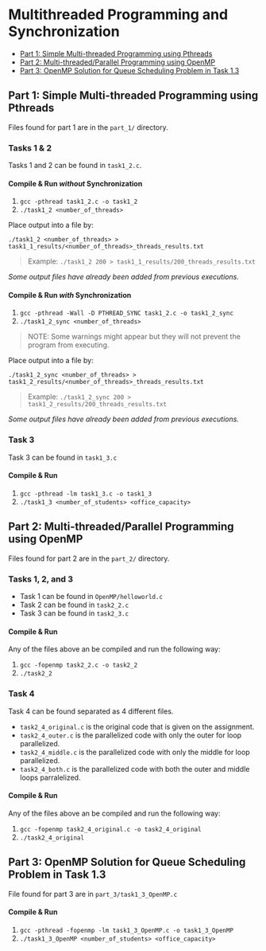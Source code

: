 # Multithreaded Programming and Synchronization

- [Part 1: Simple Multi-threaded Programming using Pthreads](#part-1-simple-multi-threaded-programming-using-pthreads)
- [Part 2: Multi-threaded/Parallel Programming using OpenMP](#part-2-multi-threadedparallel-programming-using-openmp)
- [Part 3: OpenMP Solution for Queue Scheduling Problem in Task 1.3](#part-3-openmp-solution-for-queue-scheduling-problem-in-task-13)


## Part 1: Simple Multi-threaded Programming using Pthreads

Files found for part 1 are in the `part_1/` directory.

### Tasks 1 & 2

Tasks 1 and 2 can be found in `task1_2.c`.

#### Compile & Run _without_ Synchronization

1. `gcc -pthread task1_2.c -o task1_2`
2. `./task1_2 <number_of_threads>`

Place output into a file by:

`./task1_2 <number_of_threads> > task1_1_results/<number_of_threads>_threads_results.txt`

> Example: `./task1_2 200 > task1_1_results/200_threads_results.txt`

_Some output files have already been added from previous executions._

#### Compile & Run _with_ Synchronization

1. `gcc -pthread -Wall -D PTHREAD_SYNC task1_2.c -o task1_2_sync`
2. `./task1_2_sync <number_of_threads>`

> NOTE: Some warnings might appear but they will not prevent the program from executing.

Place output into a file by:

`./task1_2_sync <number_of_threads> > task1_2_results/<number_of_threads>_threads_results.txt`

> Example: `./task1_2_sync 200 > task1_2_results/200_threads_results.txt`

_Some output files have already been added from previous executions._

### Task 3

Task 3 can be found in `task1_3.c`

#### Compile & Run

1. `gcc -pthread -lm task1_3.c -o task1_3`
2. `./task1_3 <number_of_students> <office_capacity>`



## Part 2: Multi-threaded/Parallel Programming using OpenMP

Files found for part 2 are in the `part_2/` directory.

### Tasks 1, 2, and 3

- Task 1 can be found in `OpenMP/helloworld.c`
- Task 2 can be found in `task2_2.c`
- Task 3 can be found in `task2_3.c`

#### Compile & Run

Any of the files above an be compiled and run the following way:

1. `gcc -fopenmp task2_2.c -o task2_2`
2. `./task2_2`

### Task 4

Task 4 can be found separated as 4 different files.

- `task2_4_original.c` is the original code that is given on the assignment.
- `task2_4_outer.c` is the parallelized code with only the outer for loop parallelized.
- `task2_4_middle.c` is the parallelized code with only the middle for loop parallelized.
- `task2_4_both.c` is the parallelized code with both the outer and middle loops parralelized.

#### Compile & Run

Any of the files above an be compiled and run the following way:

1. `gcc -fopenmp task2_4_original.c -o task2_4_original`
2. `./task2_4_original`



## Part 3: OpenMP Solution for Queue Scheduling Problem in Task 1.3

File found for part 3 are in `part_3/task1_3_OpenMP.c`

#### Compile & Run

1. `gcc -pthread -fopenmp -lm task1_3_OpenMP.c -o task1_3_OpenMP`
2. `./task1_3_OpenMP <number_of_students> <office_capacity>`
